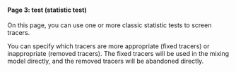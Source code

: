 #### Page 3: test (statistic test)

On this page, you can use one or more classic statistic tests to screen tracers.

You can specify which tracers are more appropriate (fixed tracers) or inappropriate (removed tracers). The fixed tracers will be used in the mixing model directly, and the removed tracers will be abandoned directly.  
